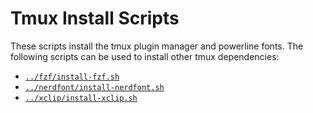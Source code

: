 # Tmux Install Scripts

These scripts install the tmux plugin manager and powerline fonts. The following scripts can be used to install other tmux dependencies:

- [`../fzf/install-fzf.sh`](../fzf/install-fzf.sh)
- [`../nerdfont/install-nerdfont.sh`](../nerdfont/install-nerdfont.sh)
- [`../xclip/install-xclip.sh`](../xclip/install-xclip.sh)
